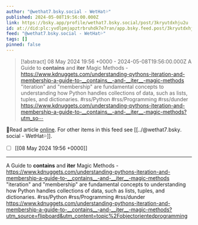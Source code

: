 ```yaml
---
author: "@wethat7․bsky․social - WetHat💦"
published: 2024-05-08T19:56:00.000Z
link: https://bsky.app/profile/wethat7.bsky.social/post/3kryutdxhju2u
id: at://did:plc:yvdlpmjapztrbruhdk7e7ran/app.bsky.feed.post/3kryutdxhju2u
feed: "@wethat7․bsky․social - WetHat💦"
tags: []
pinned: false
---
```

> [!abstract] 08 May 2024 19:56 +0000 - 2024-05-08T19:56:00.000Z
> A Guide to __contains__ and __iter__ Magic Methods - https://www.kdnuggets.com/understanding-pythons-iteration-and-membership-a-guide-to-__contains__-and-__iter__-magic-methods "iteration" and "membership" are fundamental concepts to understanding how Python handles collections of data, such as lists, tuples, and dictionaries. #rss/Python #rss/Programming #rss/dunder https://www.kdnuggets.com/understanding-pythons-iteration-and-membership-a-guide-to-__contains__-and-__iter__-magic-methods?utm_so⋯

🔗Read article [online](https://bsky.app/profile/wethat7.bsky.social/post/3kryutdxhju2u). For other items in this feed see [[../@wethat7․bsky․social - WetHat💦]].

- [ ] [[08 May 2024 19꞉56 +0000]]
- - -
A Guide to __contains__ and __iter__ Magic Methods - https://www.kdnuggets.com/understanding-pythons-iteration-and-membership-a-guide-to-__contains__-and-__iter__-magic-methods "iteration" and "membership" are fundamental concepts to understanding how Python handles collections of data, such as lists, tuples, and dictionaries. #rss/Python #rss/Programming #rss/dunder https://www.kdnuggets.com/understanding-pythons-iteration-and-membership-a-guide-to-__contains__-and-__iter__-magic-methods?utm_source=flipboard&utm_content=topic%2Fobjectorientedprogramming
